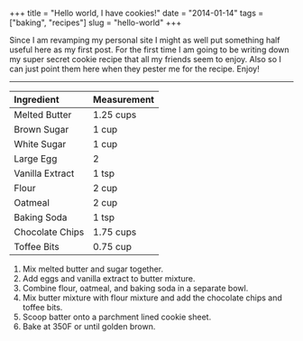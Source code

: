 +++
title = "Hello world, I have cookies!"
date = "2014-01-14"
tags = ["baking", "recipes"]
slug = "hello-world"
+++

Since I am revamping my personal site I might as well put something half useful here as my first post.
For the first time I am going to be writing down my super secret cookie recipe that all my friends seem to enjoy.
Also so I can just point them here when they pester me for the recipe.
Enjoy!

---

| Ingredient | Measurement |
:--- | :---
Melted Butter | 1.25 cups
Brown Sugar | 1 cup
White Sugar | 1 cup
Large Egg | 2
Vanilla Extract | 1 tsp
Flour | 2 cup
Oatmeal | 2 cup
Baking Soda | 1 tsp
Chocolate Chips | 1.75 cups
Toffee Bits | 0.75 cup

1. Mix melted butter and sugar together.
2. Add eggs and vanilla extract to butter mixture.
3. Combine flour, oatmeal, and baking soda in a separate bowl.
4. Mix butter mixture with flour mixture and add the chocolate chips and toffee bits.
5. Scoop batter onto a parchment lined cookie sheet.
6. Bake at 350F or until golden brown.
